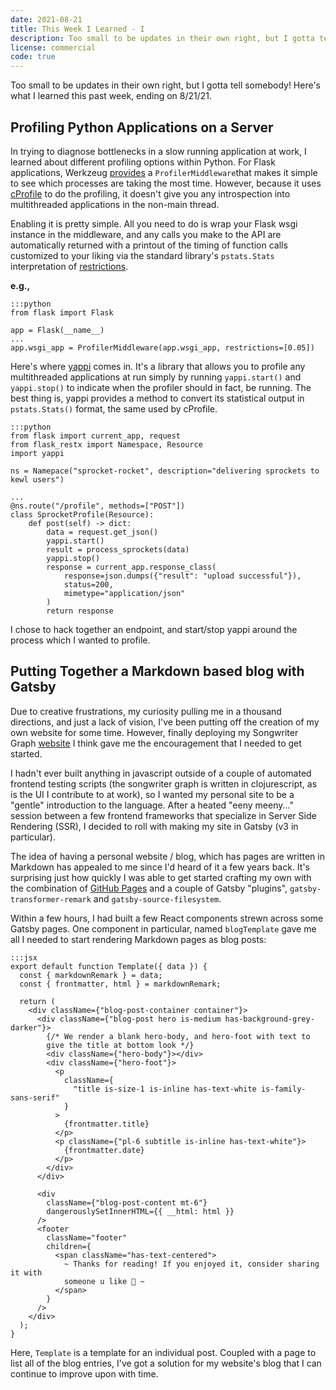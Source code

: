 ```yaml
---
date: 2021-08-21
title: This Week I Learned - I
description: Too small to be updates in their own right, but I gotta tell somebody! Here's what I learned this past week, ending on 8/21/21.
license: commercial
code: true
---
```


Too small to be updates in their own right, but I gotta tell somebody! Here's what I learned this past week, ending on 8/21/21.

## Profiling Python Applications on a Server

In trying to diagnose bottlenecks in a slow running application at work, I learned about different profiling options within Python. For Flask applications, Werkzeug [provides](https://werkzeug.palletsprojects.com/en/2.0.x/middleware/profiler/) a `ProfilerMiddleware`that makes it simple to see which processes are taking the most time. However, because it uses [cProfile](https://docs.python.org/3/library/profile.html#module-cProfile) to do the profiling, it doesn't give you any introspection into multithreaded applications in the non-main thread.

Enabling it is pretty simple. All you need to do is wrap your Flask wsgi instance in the middleware, and any calls you make to the API are automatically returned with a printout of the timing of function calls customized to your liking via the standard library's `pstats.Stats` interpretation of [restrictions](https://docs.python.org/3/library/profile.html#pstats.Stats.print_stats).

<strong>e.g.,</strong>

    :::python
    from flask import Flask

    app = Flask(__name__)
    ...
    app.wsgi_app = ProfilerMiddleware(app.wsgi_app, restrictions=[0.05])

Here's where [yappi](https://pypi.org/project/yappi/) comes in. It's a library that allows you to profile any multithreaded applications at run simply by running `yappi.start()` and `yappi.stop()` to indicate when the profiler should in fact, be running. The best thing is, yappi provides a method to convert its statistical output in `pstats.Stats()` format, the same used by cProfile.

    :::python
    from flask import current_app, request
    from flask_restx import Namespace, Resource
    import yappi

    ns = Namepace("sprocket-rocket", description="delivering sprockets to kewl users")

    ...
    @ns.route("/profile", methods=["POST"])
    class SprocketProfile(Resource):
        def post(self) -> dict:
            data = request.get_json()
            yappi.start()
            result = process_sprockets(data)
            yappi.stop()
            response = current_app.response_class(
                response=json.dumps({"result": "upload successful"}),
                status=200,
                mimetype="application/json"
            )
            return response

I chose to hack together an endpoint, and start/stop yappi around the process which I wanted to profile.

## Putting Together a Markdown based blog with Gatsby

Due to creative frustrations, my curiosity pulling me in a thousand directions, and just a lack of vision, I've been putting off the creation of my own website for some time. However, finally deploying my Songwriter Graph [website](https://www.songwritergraph.org) I think gave me the encouragement that I needed to get started.

I hadn't ever built anything in javascript outside of a couple of automated
frontend testing scripts (the songwriter graph is written in clojurescript, as is
the UI I contribute to at work), so I wanted my personal site to be a "gentle" introduction
to the language. After a heated "eeny meeny..." session between a few frontend frameworks
that specialize in Server Side Rendering (SSR), I decided to roll with making my
site in Gatsby (v3 in particular).

The idea of having a personal website / blog, which has pages are written in
Markdown has appealed to me since I'd heard of it a few years back. It's
surprising just how quickly I was able to get started crafting my own with the
combination of [GitHub Pages](https://pages.github.com/) and a couple of Gatsby
"plugins", `gatsby-transformer-remark` and `gatsby-source-filesystem`.

Within a few hours, I had built a few React components strewn across some Gatsby
pages. One component in particular, named `blogTemplate` gave me all I needed to
start rendering Markdown pages as blog posts:

    :::jsx
    export default function Template({ data }) {
      const { markdownRemark } = data;
      const { frontmatter, html } = markdownRemark;

      return (
        <div className={"blog-post-container container"}>
          <div className={"blog-post hero is-medium has-background-grey-darker"}>
            {/* We render a blank hero-body, and hero-foot with text to
            give the title at bottom look */}
            <div className={"hero-body"}></div>
            <div className={"hero-foot"}>
              <p
                className={
                  "title is-size-1 is-inline has-text-white is-family-sans-serif"
                }
              >
                {frontmatter.title}
              </p>
              <p className={"pl-6 subtitle is-inline has-text-white"}>
                {frontmatter.date}
              </p>
            </div>
          </div>

          <div
            className={"blog-post-content mt-6"}
            dangerouslySetInnerHTML={{ __html: html }}
          />
          <footer
            className="footer"
            children={
              <span className="has-text-centered">
                ~ Thanks for reading! If you enjoyed it, consider sharing it with
                someone u like 💜 ~
              </span>
            }
          />
        </div>
      );
    }

Here, `Template` is a template for an individual post. Coupled with a page to
list all of the blog entries, I've got a solution for my website's blog that I
can continue to improve upon with time.
